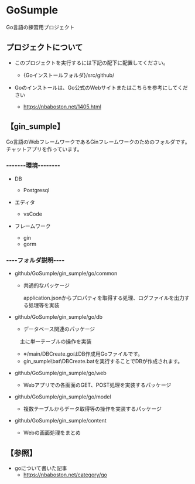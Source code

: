<h1>GoSumple</h1>
Go言語の練習用プロジェクト

<h2>プロジェクトについて</h2>

 - このプロジェクトを実行するには下記の配下に配置してください。 
   - {Goインストールフォルダ}/src/github/

 - Goのインストールは、Go公式のWebサイトまたはこちらを参考にしてください
   - https://nbaboston.net/1405.html

<h2>【gin_sumple】</h2>

Go言語のWebフレームワークであるGinフレームワークのためのフォルダです。<br>
チャットアプリを作っています。

<h3> -------環境--------</h3>

- DB
  - Postgresql

- エディタ
  - vsCode

- フレームワーク
  - gin
  - gorm

<h3>----フォルダ説明----</h3>

- github/GoSumple/gin_sumple/go/common
   - 共通的なパッケージ
     
     application.jsonからプロパティを取得する処理、ログファイルを出力する処理等を実装

- github/GoSumple/gin_sumple/go/db
  - データベース関連のパッケージ
  
  　主に単一テーブルの操作を実装

  - ※/main/DBCreate.goはDB作成用Goファイルです。
  - gin_sumple\bat\DBCreate.batを実行することでDBが作成されます。

- github/GoSumple/gin_sumple/go/web
  - Webアプリでの各画面のGET、POST処理を実装するパッケージ
	
- github/GoSumple/gin_sumple/go/model
  - 複数テーブルからデータ取得等の操作を実装するパッケージ

- github/GoSumple/gin_sumple/content
  - Webの画面処理をまとめ
	
<h2>【参照】</h2>

- goについて書いた記事
  - https://nbaboston.net/category/go
